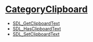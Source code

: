# [CategoryClipboard](CategoryClipboard)

<!-- BEGIN CATEGORY LIST -->
- [SDL_GetClipboardText](SDL_GetClipboardText)
- [SDL_HasClipboardText](SDL_HasClipboardText)
- [SDL_SetClipboardText](SDL_SetClipboardText)
<!-- END CATEGORY LIST -->

